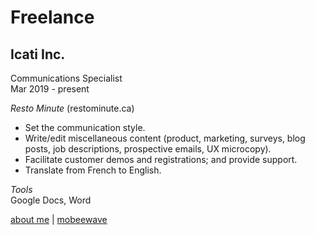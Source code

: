 # Freelance

## Icati Inc.
Communications Specialist        
Mar 2019 - present  

*Resto Minute* (restominute.ca)
* Set the communication style.
* Write/edit miscellaneous content (product, marketing, surveys, blog posts, job descriptions, prospective emails, UX microcopy).
* Facilitate customer demos and registrations; and provide support.
* Translate from French to English.

*Tools*  
Google Docs, Word

[about me](../index.md) | [mobeewave](mobeewave.md)
